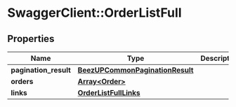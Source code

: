 # SwaggerClient::OrderListFull

## Properties
Name | Type | Description | Notes
------------ | ------------- | ------------- | -------------
**pagination_result** | [**BeezUPCommonPaginationResult**](BeezUPCommonPaginationResult.md) |  | [optional] 
**orders** | [**Array&lt;Order&gt;**](Order.md) |  | 
**links** | [**OrderListFullLinks**](OrderListFullLinks.md) |  | 


